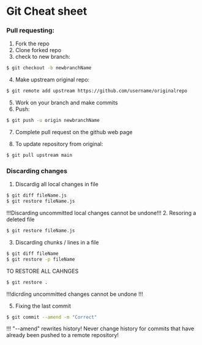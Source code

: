 # Git Cheat sheet
### Pull requesting: 

1. Fork the repo 
2. Clone forked repo 
3. check to new branch: 
```bash
$ git checkout -b newbranchName 
```
4. Make upstream original repo: 
```bash
$ git remote add upstream https://github.com/username/originalrepo
```
5. Work on your branch and make commits 
6. Push:
```bash
$ git push -u origin newbranchName
```
7. Complete pull request on the github web page

8. To update repository from original:
```bash
$ git pull upstream main
```
### Discarding changes
1. Discardig all local changes in file
```bash
$ git diff fileName.js 
$ git restore fileName.js 
```
!!!Discarding uncommitted local changes cannot be undone!!! 
2. Resoring a deleted file 
```bash
$ git restore fileName.js 
```
3. Discarding chunks / lines in a file 
```bash
$ git diff fileName 
$ git restore -p fileName 
```
    
TO RESTORE ALL CAHNGES
```bash
$ git restore . 
```
!!!dicrding uncommitted changes cannot be undone !!!

5. Fixing the last commit 
```bash
$ git commit --amend -m "Correct" 
```
!!! "--amend" rewrites history! Never change history for commits that have already been pushed to a remote repository! 
